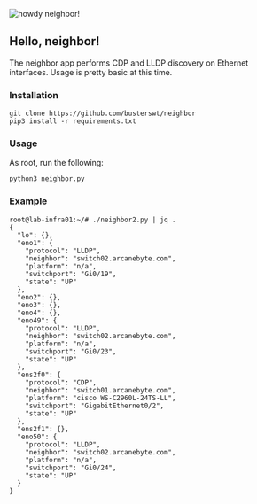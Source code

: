 ![howdy neighbor!](https://y.yarn.co/8c6d3296-edf7-4cce-aaa5-2eec2b860849_screenshot.jpg)

## Hello, neighbor!

The neighbor app performs CDP and LLDP discovery on Ethernet interfaces. Usage is pretty basic at this time.

### Installation

```
git clone https://github.com/busterswt/neighbor
pip3 install -r requirements.txt
```

### Usage

As root, run the following:

`python3 neighbor.py`

### Example

```
root@lab-infra01:~/# ./neighbor2.py | jq .
{
  "lo": {},
  "eno1": {
    "protocol": "LLDP",
    "neighbor": "switch02.arcanebyte.com",
    "platform": "n/a",
    "switchport": "Gi0/19",
    "state": "UP"
  },
  "eno2": {},
  "eno3": {},
  "eno4": {},
  "eno49": {
    "protocol": "LLDP",
    "neighbor": "switch02.arcanebyte.com",
    "platform": "n/a",
    "switchport": "Gi0/23",
    "state": "UP"
  },
  "ens2f0": {
    "protocol": "CDP",
    "neighbor": "switch01.arcanebyte.com",
    "platform": "cisco WS-C2960L-24TS-LL",
    "switchport": "GigabitEthernet0/2",
    "state": "UP"
  },
  "ens2f1": {},
  "eno50": {
    "protocol": "LLDP",
    "neighbor": "switch02.arcanebyte.com",
    "platform": "n/a",
    "switchport": "Gi0/24",
    "state": "UP"
  }
}
```
